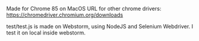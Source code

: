 Made for Chrome 85 on MacOS
URL for other chrome drivers: https://chromedriver.chromium.org/downloads

test/test.js is made on Webstorm, using NodeJS and Selenium Webdriver. 
I test it on local inside webstorm.
